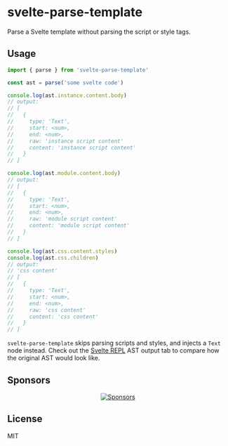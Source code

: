 # svelte-parse-template

Parse a Svelte template without parsing the script or style tags.

## Usage

```js
import { parse } from 'svelte-parse-template'

const ast = parse('some svelte code')

console.log(ast.instance.content.body)
// output:
// [
//   {
//     type: 'Text',
//     start: <num>,
//     end: <num>,
//     raw: 'instance script content'
//     content: 'instance script content'
//   }
// ]

console.log(ast.module.content.body)
// output:
// [
//   {
//     type: 'Text',
//     start: <num>,
//     end: <num>,
//     raw: 'module script content'
//     content: 'module script content'
//   }
// ]

console.log(ast.css.content.styles)
console.log(ast.css.children)
// output:
// 'css content'
// [
//   {
//     type: 'Text',
//     start: <num>,
//     end: <num>,
//     raw: 'css content'
//     content: 'css content'
//   }
// ]
```

`svelte-parse-template` skips parsing scripts and styles, and injects a `Text` node instead. Check out the [Svelte REPL](https://svelte.dev/repl) AST output tab to compare how the original AST would look like.

## Sponsors

<p align="center">
  <a href="https://bjornlu.com/sponsors.svg">
    <img src="https://bjornlu.com/sponsors.svg" alt="Sponsors" />
  </a>
</p>

## License

MIT

